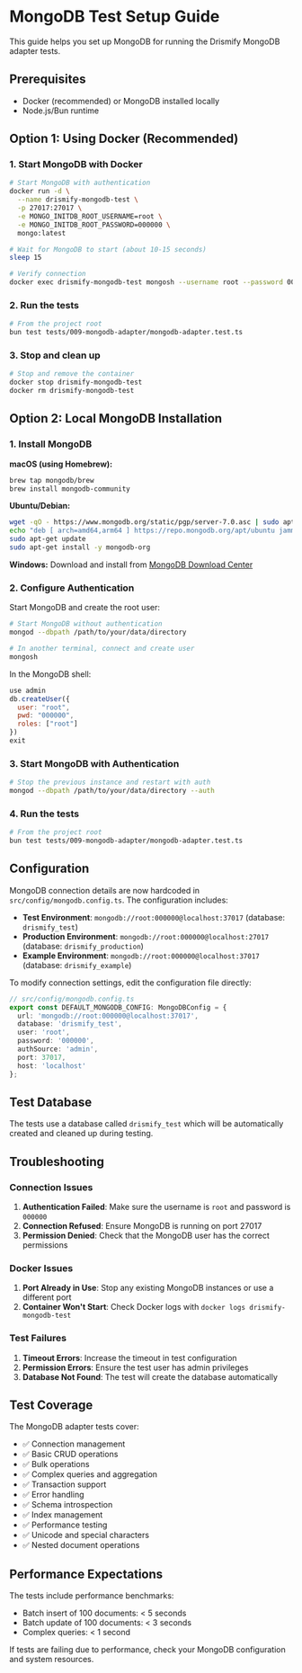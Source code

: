 # MongoDB Test Setup Guide

This guide helps you set up MongoDB for running the Drismify MongoDB adapter tests.

## Prerequisites

- Docker (recommended) or MongoDB installed locally
- Node.js/Bun runtime

## Option 1: Using Docker (Recommended)

### 1. Start MongoDB with Docker

```bash
# Start MongoDB with authentication
docker run -d \
  --name drismify-mongodb-test \
  -p 27017:27017 \
  -e MONGO_INITDB_ROOT_USERNAME=root \
  -e MONGO_INITDB_ROOT_PASSWORD=000000 \
  mongo:latest

# Wait for MongoDB to start (about 10-15 seconds)
sleep 15

# Verify connection
docker exec drismify-mongodb-test mongosh --username root --password 000000 --authenticationDatabase admin --eval "db.adminCommand('ping')"
```

### 2. Run the tests

```bash
# From the project root
bun test tests/009-mongodb-adapter/mongodb-adapter.test.ts
```

### 3. Stop and clean up

```bash
# Stop and remove the container
docker stop drismify-mongodb-test
docker rm drismify-mongodb-test
```

## Option 2: Local MongoDB Installation

### 1. Install MongoDB

**macOS (using Homebrew):**
```bash
brew tap mongodb/brew
brew install mongodb-community
```

**Ubuntu/Debian:**
```bash
wget -qO - https://www.mongodb.org/static/pgp/server-7.0.asc | sudo apt-key add -
echo "deb [ arch=amd64,arm64 ] https://repo.mongodb.org/apt/ubuntu jammy/mongodb-org/7.0 multiverse" | sudo tee /etc/apt/sources.list.d/mongodb-org-7.0.list
sudo apt-get update
sudo apt-get install -y mongodb-org
```

**Windows:**
Download and install from [MongoDB Download Center](https://www.mongodb.com/try/download/community)

### 2. Configure Authentication

Start MongoDB and create the root user:

```bash
# Start MongoDB without authentication
mongod --dbpath /path/to/your/data/directory

# In another terminal, connect and create user
mongosh
```

In the MongoDB shell:
```javascript
use admin
db.createUser({
  user: "root",
  pwd: "000000",
  roles: ["root"]
})
exit
```

### 3. Start MongoDB with Authentication

```bash
# Stop the previous instance and restart with auth
mongod --dbpath /path/to/your/data/directory --auth
```

### 4. Run the tests

```bash
# From the project root
bun test tests/009-mongodb-adapter/mongodb-adapter.test.ts
```

## Configuration

MongoDB connection details are now hardcoded in `src/config/mongodb.config.ts`. The configuration includes:

- **Test Environment**: `mongodb://root:000000@localhost:37017` (database: `drismify_test`)
- **Production Environment**: `mongodb://root:000000@localhost:27017` (database: `drismify_production`)
- **Example Environment**: `mongodb://root:000000@localhost:37017` (database: `drismify_example`)

To modify connection settings, edit the configuration file directly:

```typescript
// src/config/mongodb.config.ts
export const DEFAULT_MONGODB_CONFIG: MongoDBConfig = {
  url: 'mongodb://root:000000@localhost:37017',
  database: 'drismify_test',
  user: 'root',
  password: '000000',
  authSource: 'admin',
  port: 37017,
  host: 'localhost'
};
```

## Test Database

The tests use a database called `drismify_test` which will be automatically created and cleaned up during testing.

## Troubleshooting

### Connection Issues

1. **Authentication Failed**: Make sure the username is `root` and password is `000000`
2. **Connection Refused**: Ensure MongoDB is running on port 27017
3. **Permission Denied**: Check that the MongoDB user has the correct permissions

### Docker Issues

1. **Port Already in Use**: Stop any existing MongoDB instances or use a different port
2. **Container Won't Start**: Check Docker logs with `docker logs drismify-mongodb-test`

### Test Failures

1. **Timeout Errors**: Increase the timeout in test configuration
2. **Permission Errors**: Ensure the test user has admin privileges
3. **Database Not Found**: The test will create the database automatically

## Test Coverage

The MongoDB adapter tests cover:

- ✅ Connection management
- ✅ Basic CRUD operations
- ✅ Bulk operations
- ✅ Complex queries and aggregation
- ✅ Transaction support
- ✅ Error handling
- ✅ Schema introspection
- ✅ Index management
- ✅ Performance testing
- ✅ Unicode and special characters
- ✅ Nested document operations

## Performance Expectations

The tests include performance benchmarks:
- Batch insert of 100 documents: < 5 seconds
- Batch update of 100 documents: < 3 seconds
- Complex queries: < 1 second

If tests are failing due to performance, check your MongoDB configuration and system resources.
